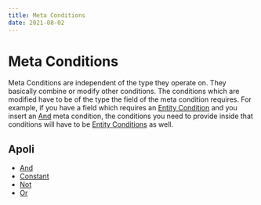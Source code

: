 ```yaml
---
title: Meta Conditions
date: 2021-08-02
---
```

# Meta Conditions

Meta Conditions are independent of the type they operate on. They basically combine or modify other conditions. The conditions which are modified have to be of the type the field of the meta condition requires. For example, if you have a field which requires an [Entity Condition](entity_conditions.md) and you insert an [And](and) meta condition, the conditions you need to provide inside that conditions will have to be [Entity Conditions](entity_conditions.md) as well.

## Apoli

* [And](and)
* [Constant](constant)
* [Not](not)
* [Or](or)
